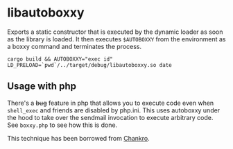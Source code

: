 # libautoboxxy

Exports a static constructor that is executed by the dynamic loader as soon as
the library is loaded. It then executes `$AUTOBOXXY` from the environment as a
boxxy command and terminates the process.

    cargo build && AUTOBOXXY="exec id" LD_PRELOAD=`pwd`/../target/debug/libautoboxxy.so date

## Usage with php

There's a ~~bug~~ feature in php that allows you to execute code even when
`shell_exec` and friends are disabled by php.ini. This uses autoboxxy under the
hood to take over the sendmail invocation to execute arbitrary code. See
`boxxy.php` to see how this is done.

This technique has been borrowed from [Chankro].

[Chankro]: https://github.com/TarlogicSecurity/Chankro
